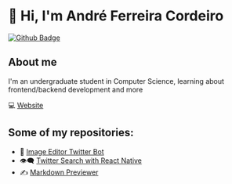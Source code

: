 # :wave: Hi, I'm André Ferreira Cordeiro
[![Github Badge](https://img.shields.io/badge/-Github-000?style=flat-square&logo=Github&logoColor=white&link=https://github.com/andrefcordeiro)](https://github.com/andrefcordeiro)

## About me

I'm an undergraduate student in Computer Science, learning about frontend/backend development and more

:computer: [Website](https://andrefcordeiro.github.io)


## Some of my repositories:

- :palm_tree: [Image Editor Twitter Bot](https://github.com/andrefcordeiro/image-editor-bot)
- :eye_speech_bubble: [Twitter Search with React Native](https://github.com/andrefcordeiro/Twitter-Search-React-Native)
- :writing_hand: [Markdown Previewer](https://github.com/andrefcordeiro/Markdown-Previewer)
